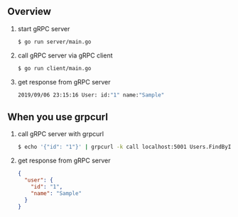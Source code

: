 ## Overview
1. start gRPC server
    ```bash
    $ go run server/main.go
    ```
1. call gRPC server via gRPC client
    ```bash
   $ go run client/main.go
    ```
1. get response from gRPC server
    ```bash
   2019/09/06 23:15:16 User: id:"1" name:"Sample"
    ```

## When you use grpcurl
1. call gRPC server with grpcurl
    ```bash
    $ echo '{"id": "1"}' | grpcurl -k call localhost:5001 Users.FindByID | jq .
    ```
1. get response from gRPC server
    ```json
    {
      "user": {
        "id": "1",
        "name": "Sample"
      }
    }
    ```